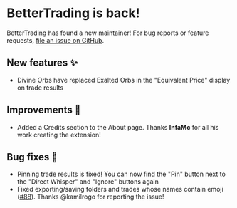 # BetterTrading is back!

BetterTrading has found a new maintainer! For bug reports or feature requests, [file an issue on GitHub](https://github.com/exile-center/better-trading/issues/new).

## New features ✨

- Divine Orbs have replaced Exalted Orbs in the "Equivalent Price" display on trade results

## Improvements 💅

- Added a Credits section to the About page. Thanks **InfaMc** for all his work creating the extension!

## Bug fixes 🐛

- Pinning trade results is fixed! You can now find the "Pin" button next to the "Direct Whisper" and "Ignore" buttons again
- Fixed exporting/saving folders and trades whose names contain emoji ([#88](https://github.com/exile-center/better-trading/issues/88)). Thanks @kamilrogo for reporting the issue!